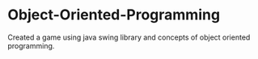 # Object-Oriented-Programming
Created a game using java swing library and concepts of object oriented programming.
